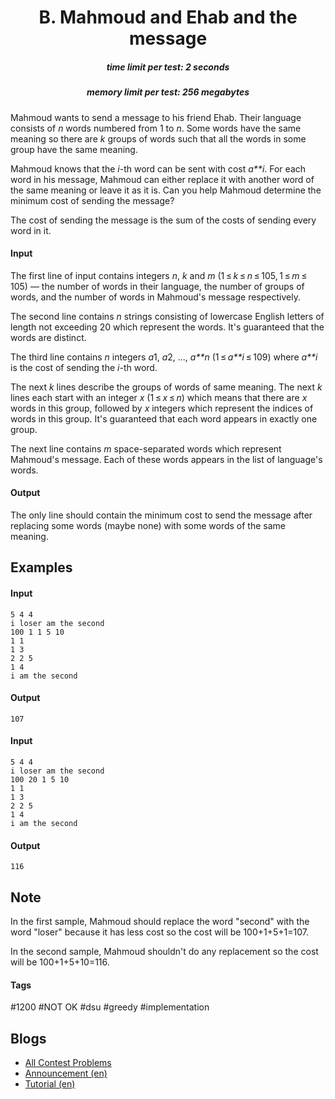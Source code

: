 <h1 style='text-align: center;'> B. Mahmoud and Ehab and the message</h1>

<h5 style='text-align: center;'>time limit per test: 2 seconds</h5>
<h5 style='text-align: center;'>memory limit per test: 256 megabytes</h5>

Mahmoud wants to send a message to his friend Ehab. Their language consists of *n* words numbered from 1 to *n*. Some words have the same meaning so there are *k* groups of words such that all the words in some group have the same meaning.

Mahmoud knows that the *i*-th word can be sent with cost *a**i*. For each word in his message, Mahmoud can either replace it with another word of the same meaning or leave it as it is. Can you help Mahmoud determine the minimum cost of sending the message?

The cost of sending the message is the sum of the costs of sending every word in it.

#### Input

The first line of input contains integers *n*, *k* and *m* (1 ≤ *k* ≤ *n* ≤ 105, 1 ≤ *m* ≤ 105) — the number of words in their language, the number of groups of words, and the number of words in Mahmoud's message respectively.

The second line contains *n* strings consisting of lowercase English letters of length not exceeding 20 which represent the words. It's guaranteed that the words are distinct.

The third line contains *n* integers *a*1, *a*2, ..., *a**n* (1 ≤ *a**i* ≤ 109) where *a**i* is the cost of sending the *i*-th word.

The next *k* lines describe the groups of words of same meaning. The next *k* lines each start with an integer *x* (1 ≤ *x* ≤ *n*) which means that there are *x* words in this group, followed by *x* integers which represent the indices of words in this group. It's guaranteed that each word appears in exactly one group.

The next line contains *m* space-separated words which represent Mahmoud's message. Each of these words appears in the list of language's words.

#### Output

The only line should contain the minimum cost to send the message after replacing some words (maybe none) with some words of the same meaning.

## Examples

#### Input


```text
5 4 4  
i loser am the second  
100 1 1 5 10  
1 1  
1 3  
2 2 5  
1 4  
i am the second  

```
#### Output


```text
107
```
#### Input


```text
5 4 4  
i loser am the second  
100 20 1 5 10  
1 1  
1 3  
2 2 5  
1 4  
i am the second  

```
#### Output


```text
116
```
## Note

In the first sample, Mahmoud should replace the word "second" with the word "loser" because it has less cost so the cost will be 100+1+5+1=107.

In the second sample, Mahmoud shouldn't do any replacement so the cost will be 100+1+5+10=116.



#### Tags 

#1200 #NOT OK #dsu #greedy #implementation 

## Blogs
- [All Contest Problems](../Codeforces_Round_473_(Div._2).md)
- [Announcement (en)](../blogs/Announcement_(en).md)
- [Tutorial (en)](../blogs/Tutorial_(en).md)
